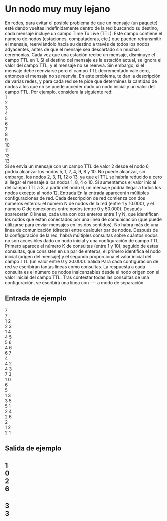# Un nodo muy muy lejano

En redes, para evitar el posible problema de que un mensaje (un paquete) esté dando vueltas
indefinidamente dentro de la red buscando su destino, cada mensaje incluye un campo Time To
Live (TTL). Este campo contiene el número de nodos (estaciones, computadoras, etc.) que pueden
retransmitir el mensaje, reenviándolo hacia su destino a través de todos los nodos adyacentes,
antes de que el mensaje sea descartado sin muchas ceremonias. Cada vez que una estación
recibe un mensaje, disminuye el campo TTL en 1. Si el destino del mensaje es la estación actual,
se ignora el valor del campo TTL, y el mensaje no se reenvía. Sin embargo, si el mensaje debe
reenviarse pero el campo TTL decrementado vale cero, entonces el mensaje no se reenvía.
En este problema, te dan la descripción de varias redes, y para cada red se te pide que determines
la cantidad de nodos a los que no se puede acceder dado un nodo inicial y un valor del campo
TTL.
Por ejemplo, considera la siguiente red:  
1  
2  
3  
4  
5  
6  
7  
8  
9  
10  
11  
12  
13  
Si se envía un mensaje con un campo TTL de valor 2 desde el nodo 6, podría alcanzar los nodos
5, 1, 7, 4, 9, 8 y 10. No puede alcanzar, sin embargo, los nodos 2, 3, 11, 12 o 13, ya que el TTL se
habría reducido a cero al llegar el mensaje a los nodos 1, 8, 4 o 10. Si aumentamos el valor inicial
del campo TTL a 3, a partir del nodo 6, un mensaje podría llegar a todos los nodos excepto al
nodo 12.
Entrada
En la entrada aparecerán múltiples configuraciones de red.
Cada descripción de red comienza con dos números enteros: el número N de nodos de la red (entre 1 y 10.000), y el número C de conexiones entre nodos (entre 0 y 50.000). Después aparecerán
C líneas, cada una con dos enteros entre 1 y N, que identifican los nodos que están conectados
por una línea de comunicación (que puede utilizarse para enviar mensajes en los dos sentidos).
No habrá más de una línea de comunicación (directa) entre cualquier par de nodos.
Después de la configuración de la red, habrá múltiples consultas sobre cuántos nodos no son
accesibles dado un nodo inicial y una configuración de campo TTL. Primero aparece el número
K de consultas (entre 1 y 10), seguido de estas consultas, que consisten en un par de enteros, el
primero identifica el nodo inicial (origen del mensaje) y el segundo proporciona el valor inicial del
campo TTL (un valor entre 0 y 20.000).
Salida
Para cada configuración de red se escribirán tantas líneas como consultas. La respuesta a cada
consulta es el número de nodos inalcanzables desde el nodo origen con el valor inicial del campo
TTL.
Tras contestar todas las consultas de una configuración, se escribirá una línea con --- a modo de
separación.

## Entrada de ejemplo
7  
7  
1 2  
2 3  
1 4  
4 5  
5 6  
4 6  
6 7  
4  
4 2  
4 3  
7 3  
1 0  
6  
5  
1 3  
3 5  
5 1  
2 4  
2 6  
2  
1 2  
2 1  

## Salida de ejemplo
1  
0  
2  
6  
---  
3  
3  
---  